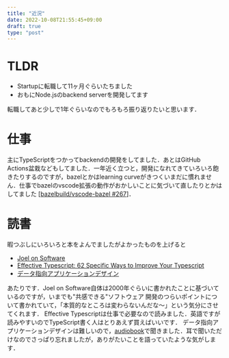 ```yaml
---
title: "近況"
date: 2022-10-08T21:55:45+09:00
draft: true
type: "post"
---
```


# TLDR

- Startupに転職して11ヶ月ぐらいたちました
- おもにNode.jsのbackend serverを開発してます

転職してあと少しで1年ぐらいなのでもろもろ振り返りたいと思います．

# 仕事

主にTypeScriptをつかってbackendの開発をしてました．あとはGitHub Actions盆栽などもしてました．一年近く立つと，開発になれてきていろいろ飽きたりするのですが，bazelとかはlearning curveがきつくいまだに慣れません．仕事でbazelのvscode拡張の動作がおかしいことに気づいて直したりとかはしてました [[bazelbuild/vscode-bazel #267](https://github.com/bazelbuild/vscode-bazel/pull/267)]．


# 読書

暇つぶしにいろいろと本をよんでましたがよかったものを上げると

- [Joel on Software](https://www.amazon.co.jp/dp/4274066304)
- [Effective Typescript: 62 Specific Ways to Improve Your Typescript](https://www.amazon.co.jp/dp/1492053740)
- [データ指向アプリケーションデザイン](https://www.amazon.co.jp/dp/4873118700)

あたりです．Joel on Software自体は2000年ぐらいに書かれたことに基づいているのですが，いまでも"共感できる"ソフトウェア
開発のつらいポイントについて書かれていて，「本質的なところは変わらないんだな〜」という気分にさせてくれます．
Effective Typescriptは仕事で必要なので読みました．英語ですが読みやすいのでTypeScript書く人はとりあえず買えばいいです．
データ指向アプリケーションデザインは難しいので，[audiobook](https://books.apple.com/us/audiobook/designing-data-intensive-applications-the-big-ideas/id1552766443)で聞きました．耳で聞いただけなのでさっぱり忘れましたが，ありがたいことを語っていたような気がします．